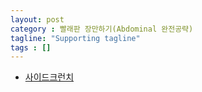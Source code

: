 ```yaml
---
layout: post
category : 빨래판 장만하기(Abdominal 완전공략)
tagline: "Supporting tagline"
tags : []
---
```


* [사이드크런치](https://www.youtube.com/watch?v=NeBmNdI0MOw)
